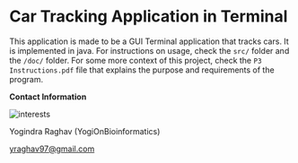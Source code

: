 # Car Tracking Application in Terminal 

This application is made to be a GUI Terminal application that tracks cars. It is implemented in java. For instructions on usage, check the `src/` folder and the `/doc/` folder. For some more context of this project, check the `P3 Instructions.pdf` file that explains the purpose and requirements of the program. 

**Contact Information** 

![interests](https://avatars1.githubusercontent.com/u/38919947?s=400&u=49ab1365a14fac78a91e425efd583f7a2bcb3e25&v=4)

Yogindra Raghav (YogiOnBioinformatics) 

yraghav97@gmail.com